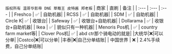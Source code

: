 `版权所有 温哥华影帝 DNE 草莓王 皮特酱 郑老板`
| 商家 | 直刷 | 备注 |
| :--- | :--- | :--- |
| Freshco | :white_check_mark: | 自助机器|
| RCSS | :white_check_mark: | 自助机器|
| SDM | :white_check_mark: | 自助机器|
| Circle K| :white_check_mark: | 收银台|
| Safeway | :white_check_mark: | 收银台+自助机器|
| Dollarama | :white_check_mark: | 收银台+自助机器|
| Ikea | :white_check_mark: | 貌似只有一种机器|
| Menoris Pos机 | :white_check_mark: | country farm market等|
| Clover Pos机| :white_check_mark: | abd ctr那个骑电动的就是|
|大统华|:x:|可以分单|
|Costco|:x:|可以分单|
|丰泰|:x:|自己分单结账|
| 中国世界 | :x: | 2.4%手续费，自己分单结账|



